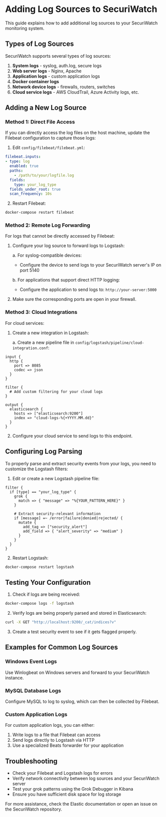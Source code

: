 # Adding Log Sources to SecuriWatch

This guide explains how to add additional log sources to your SecuriWatch monitoring system.

## Types of Log Sources

SecuriWatch supports several types of log sources:

1. **System logs** - syslog, auth.log, secure logs
2. **Web server logs** - Nginx, Apache
3. **Application logs** - custom application logs
4. **Docker container logs**
5. **Network device logs** - firewalls, routers, switches
6. **Cloud service logs** - AWS CloudTrail, Azure Activity logs, etc.

## Adding a New Log Source

### Method 1: Direct File Access

If you can directly access the log files on the host machine, update the Filebeat configuration to capture those logs:

1. Edit `config/filebeat/filebeat.yml`:

```yaml
filebeat.inputs:
- type: log
  enabled: true
  paths:
    - /path/to/your/logfile.log
  fields:
    type: your_log_type
  fields_under_root: true
  scan_frequency: 10s
```

2. Restart Filebeat:

```bash
docker-compose restart filebeat
```

### Method 2: Remote Log Forwarding

For logs that cannot be directly accessed by Filebeat:

1. Configure your log source to forward logs to Logstash:

   a. For syslog-compatible devices:
      - Configure the device to send logs to your SecuriWatch server's IP on port 5140

   b. For applications that support direct HTTP logging:
      - Configure the application to send logs to: `http://your-server:5000`

2. Make sure the corresponding ports are open in your firewall.

### Method 3: Cloud Integrations

For cloud services:

1. Create a new integration in Logstash:

   a. Create a new pipeline file in `config/logstash/pipeline/cloud-integration.conf`:

```
input {
  http {
    port => 8085
    codec => json
  }
}

filter {
  # Add custom filtering for your cloud logs
}

output {
  elasticsearch {
    hosts => ["elasticsearch:9200"]
    index => "cloud-logs-%{+YYYY.MM.dd}"
  }
}
```

2. Configure your cloud service to send logs to this endpoint.

## Configuring Log Parsing

To properly parse and extract security events from your logs, you need to customize the Logstash filters:

1. Edit or create a new Logstash pipeline file:

```
filter {
  if [type] == "your_log_type" {
    grok {
      match => { "message" => "%{YOUR_PATTERN_HERE}" }
    }
    
    # Extract security-relevant information
    if [message] =~ /error|failure|denied|rejected/ {
      mutate {
        add_tag => ["security_alert"]
        add_field => { "alert_severity" => "medium" }
      }
    }
  }
}
```

2. Restart Logstash:

```bash
docker-compose restart logstash
```

## Testing Your Configuration

1. Check if logs are being received:

```bash
docker-compose logs -f logstash
```

2. Verify logs are being properly parsed and stored in Elasticsearch:

```bash
curl -X GET "http://localhost:9200/_cat/indices?v"
```

3. Create a test security event to see if it gets flagged properly.

## Examples for Common Log Sources

### Windows Event Logs

Use Winlogbeat on Windows servers and forward to your SecuriWatch instance.

### MySQL Database Logs

Configure MySQL to log to syslog, which can then be collected by Filebeat.

### Custom Application Logs

For custom application logs, you can either:

1. Write logs to a file that Filebeat can access
2. Send logs directly to Logstash via HTTP
3. Use a specialized Beats forwarder for your application

## Troubleshooting

- Check your Filebeat and Logstash logs for errors
- Verify network connectivity between log sources and your SecuriWatch server
- Test your grok patterns using the Grok Debugger in Kibana
- Ensure you have sufficient disk space for log storage

For more assistance, check the Elastic documentation or open an issue on the SecuriWatch repository. 